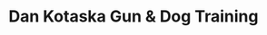 ---
title: "Dan Kotaska Gun & Dog Training"
url: /thief-river-falls/dan-kotaska-gun-and-dog-training/
shop: weapons
---